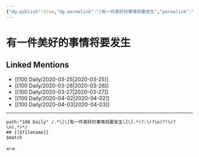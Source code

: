 ```yaml
---
{"dg-publish":true,"dg-permalink":"/有一件美好的事情将要发生","permalink":"/有一件美好的事情将要发生/","created":"2023-04-03T15:12:42.000+08:00","updated":"2023-04-03T15:18:24.000+08:00"}
---
```


# 有一件美好的事情将要发生

## Linked Mentions
- [[100 Daily/2020-03-25\|2020-03-25]]
- [[100 Daily/2020-03-26\|2020-03-26]]
- [[100 Daily/2020-03-27\|2020-03-27]]
- [[100 Daily/2020-04-02\|2020-04-02]]
- [[100 Daily/2020-04-03\|2020-04-03]]


---

```expander
path:"100 Daily" /.*\[\[有一件美好的事情将要发生\]\].*(?:\r?\n(?!\r?\n).*)*/
## [[$filename]]
$match
```

<-->